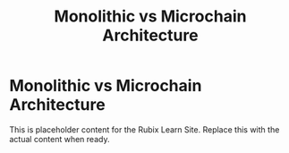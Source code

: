 ﻿---
title: Monolithic vs Microchain Architecture
sidebar_label: Monolithic vs Microchain Architecture
---

<!-- File: docs/core-concepts/monolithic-vs-microchain.md -->
# Monolithic vs Microchain Architecture

This is placeholder content for the Rubix Learn Site. Replace this with the actual content when ready.
